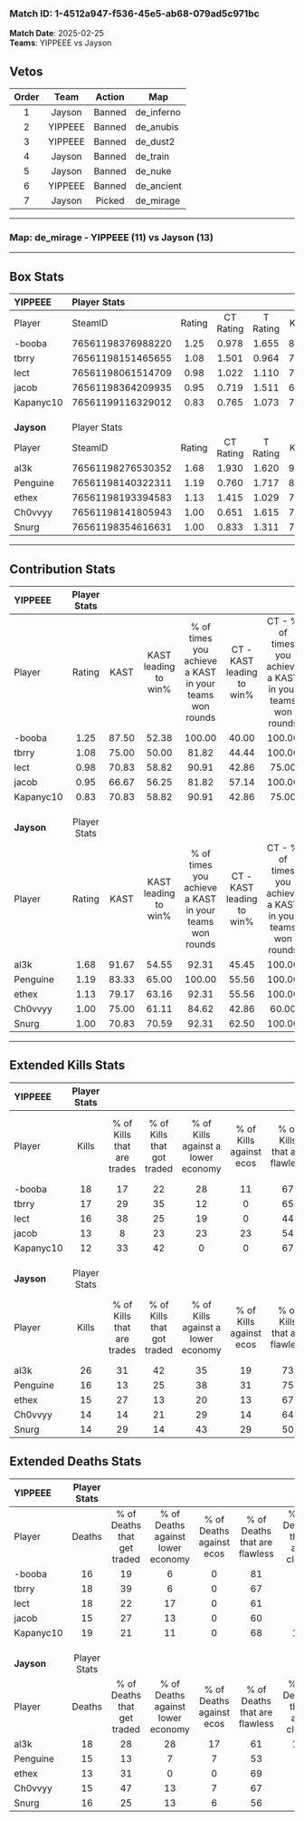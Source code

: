 ### Match ID: 1-4512a947-f536-45e5-ab68-079ad5c971bc  
**Match Date**: 2025-02-25  
**Teams**: YIPPEEE vs Jayson  

## Vetos  

| Order | Team | Action | Map |
| :---: | :--: | :----: | --- |
| 1 | Jayson | Banned | de_inferno |
| 2 | YIPPEEE | Banned | de_anubis |
| 3 | YIPPEEE | Banned | de_dust2 |
| 4 | Jayson | Banned | de_train |
| 5 | Jayson | Banned | de_nuke |
| 6 | YIPPEEE | Banned | de_ancient |
| 7 | Jayson | Picked | de_mirage |

---  

### **Map**: de_mirage - YIPPEEE (11) vs Jayson (13)  
---  

## Box Stats  

| **YIPPEEE** | Player Stats      |        |           |          |       |       |       |         |        |      |     |
| :- | :- | :-: | :-: | :-: | :-: | :-: | :-: | :-: | :-: | :-: | :-: |
| Player      | SteamID           | Rating | CT Rating | T Rating | KAST  |  ADR  | Kills | Assists | Deaths | K/D  | HS% |
| -booba      | 76561198376988220 |  1.25  |   0.978   |  1.655   | 87.50 | 76.3  |  18   |    3    |   16   | 1.13 | 38  |
| tbrry       | 76561198151465655 |  1.08  |   1.501   |  0.964   | 75.00 | 72.1  |  17   |    6    |   18   | 0.94 | 64  |
| lect        | 76561198061514709 |  0.98  |   1.022   |  1.110   | 70.83 | 66.5  |  16   |    2    |   18   | 0.89 | 43  |
| jacob       | 76561198364209935 |  0.95  |   0.719   |  1.511   | 66.67 | 78.0  |  13   |    3    |   15   | 0.87 | 46  |
| Kapanyc10   | 76561199116329012 |  0.83  |   0.765   |  1.073   | 70.83 | 69.0  |  12   |    5    |   19   | 0.63 | 58  |
|             |                   |        |           |          |       |       |       |         |        |      |     |
|             |                   |        |           |          |       |       |       |         |        |      |     |
|             |                   |        |           |          |       |       |       |         |        |      |     |
| **Jayson**  | Player Stats      |        |           |          |       |       |       |         |        |      |     |
| Player      | SteamID           | Rating | CT Rating | T Rating | KAST  |  ADR  | Kills | Assists | Deaths | K/D  | HS% |
| al3k        | 76561198276530352 |  1.68  |   1.930   |  1.620   | 91.67 | 118.0 |  26   |    8    |   18   | 1.44 | 38  |
| Penguine    | 76561198140322311 |  1.19  |   0.760   |  1.717   | 83.33 | 77.7  |  16   |    7    |   15   | 1.07 | 68  |
| ethex       | 76561198193394583 |  1.13  |   1.415   |  1.029   | 79.17 | 70.3  |  15   |    4    |   13   | 1.15 | 66  |
| Ch0vvyy     | 76561198141805943 |  1.00  |   0.651   |  1.615   | 75.00 | 60.3  |  14   |    6    |   15   | 0.93 | 71  |
| Snurg       | 76561198354616631 |  1.00  |   0.833   |  1.311   | 70.83 | 72.1  |  14   |   10    |   16   | 0.88 | 64  |
---  

## Contribution Stats  

| **YIPPEEE** | Player Stats |       |                      |                                                        |                           |                                                             |                          |                                                            |
| :- | :-: | :-: | :-: | :-: | :-: | :-: | :-: | :-: |
| Player      |    Rating    | KAST  | KAST leading to win% | % of times you achieve a KAST in your teams won rounds | CT - KAST leading to win% | CT - % of times you achieve a KAST in your teams won rounds | T - KAST leading to win% | T - % of times you achieve a KAST in your teams won rounds |
| -booba      |     1.25     | 87.50 |        52.38         |                         100.00                         |           40.00           |                           100.00                            |          63.64           |                           100.00                           |
| tbrry       |     1.08     | 75.00 |        50.00         |                         81.82                          |           44.44           |                           100.00                            |          55.56           |                           71.43                            |
| lect        |     0.98     | 70.83 |        58.82         |                         90.91                          |           42.86           |                            75.00                            |          70.00           |                           100.00                           |
| jacob       |     0.95     | 66.67 |        56.25         |                         81.82                          |           57.14           |                           100.00                            |          55.56           |                           71.43                            |
| Kapanyc10   |     0.83     | 70.83 |        58.82         |                         90.91                          |           42.86           |                            75.00                            |          70.00           |                           100.00                           |
|             |              |       |                      |                                                        |                           |                                                             |                          |                                                            |
|             |              |       |                      |                                                        |                           |                                                             |                          |                                                            |
|             |              |       |                      |                                                        |                           |                                                             |                          |                                                            |
| **Jayson**  | Player Stats |       |                      |                                                        |                           |                                                             |                          |                                                            |
| Player      |    Rating    | KAST  | KAST leading to win% | % of times you achieve a KAST in your teams won rounds | CT - KAST leading to win% | CT - % of times you achieve a KAST in your teams won rounds | T - KAST leading to win% | T - % of times you achieve a KAST in your teams won rounds |
| al3k        |     1.68     | 91.67 |        54.55         |                         92.31                          |           45.45           |                           100.00                            |          63.64           |                           87.50                            |
| Penguine    |     1.19     | 83.33 |        65.00         |                         100.00                         |           55.56           |                           100.00                            |          72.73           |                           100.00                           |
| ethex       |     1.13     | 79.17 |        63.16         |                         92.31                          |           55.56           |                           100.00                            |          70.00           |                           87.50                            |
| Ch0vvyy     |     1.00     | 75.00 |        61.11         |                         84.62                          |           42.86           |                            60.00                            |          72.73           |                           100.00                           |
| Snurg       |     1.00     | 70.83 |        70.59         |                         92.31                          |           62.50           |                           100.00                            |          77.78           |                           87.50                            |
---  

## Extended Kills Stats  

| **YIPPEEE** | Player Stats |                            |                            |                                    |                         |                              |                                 |                                       |                    |           |
| :- | :-: | :-: | :-: | :-: | :-: | :-: | :-: | :-: | :-: | :-: |
| Player      |    Kills     | % of Kills that are trades | % of Kills that got traded | % of Kills against a lower economy | % of Kills against ecos | % of Kills that are flawless | % of Kills that are close duels | % of Kills that are assisted by flash | Pistol Round Kills | AWP Kills |
| -booba      |      18      |             17             |             22             |                 28                 |           11            |              67              |                6                |                   0                   |         3          |     6     |
| tbrry       |      17      |             29             |             35             |                 12                 |            0            |              65              |                6                |                   6                   |         0          |     0     |
| lect        |      16      |             38             |             25             |                 19                 |            0            |              44              |               13                |                   0                   |         1          |     0     |
| jacob       |      13      |             8              |             23             |                 23                 |           23            |              54              |                0                |                   0                   |         1          |     0     |
| Kapanyc10   |      12      |             33             |             42             |                 0                  |            0            |              67              |                8                |                   0                   |         3          |     0     |
|             |              |                            |                            |                                    |                         |                              |                                 |                                       |                    |           |
|             |              |                            |                            |                                    |                         |                              |                                 |                                       |                    |           |
|             |              |                            |                            |                                    |                         |                              |                                 |                                       |                    |           |
| **Jayson**  | Player Stats |                            |                            |                                    |                         |                              |                                 |                                       |                    |           |
| Player      |    Kills     | % of Kills that are trades | % of Kills that got traded | % of Kills against a lower economy | % of Kills against ecos | % of Kills that are flawless | % of Kills that are close duels | % of Kills that are assisted by flash | Pistol Round Kills | AWP Kills |
| al3k        |      26      |             31             |             42             |                 35                 |           19            |              73              |                4                |                   0                   |         3          |     2     |
| Penguine    |      16      |             13             |             25             |                 38                 |           31            |              75              |                6                |                   0                   |         1          |     1     |
| ethex       |      15      |             27             |             13             |                 20                 |           13            |              67              |                7                |                   7                   |         1          |     0     |
| Ch0vvyy     |      14      |             14             |             21             |                 29                 |           14            |              64              |                7                |                   7                   |         1          |     4     |
| Snurg       |      14      |             29             |             14             |                 43                 |           29            |              50              |                0                |                   0                   |         1          |     0     |
## Extended Deaths Stats  

| **YIPPEEE** | Player Stats |                             |                                   |                          |                               |                            |                           |               |
| :- | :-: | :-: | :-: | :-: | :-: | :-: | :-: | :-: |
| Player      |    Deaths    | % of Deaths that get traded | % of Deaths against lower economy | % of Deaths against ecos | % of Deaths that are flawless | % of Deaths that are close | % of Deaths while blinded | Deaths to AWP |
| -booba      |      16      |             19              |                 6                 |            0             |              81               |             0              |            13             |       2       |
| tbrry       |      18      |             39              |                 6                 |            0             |              67               |             6              |             0             |       0       |
| lect        |      18      |             22              |                17                 |            0             |              61               |             6              |             0             |       2       |
| jacob       |      15      |             27              |                13                 |            0             |              60               |             0              |             0             |       0       |
| Kapanyc10   |      19      |             21              |                11                 |            0             |              68               |             11             |             0             |       3       |
|             |              |                             |                                   |                          |                               |                            |                           |               |
|             |              |                             |                                   |                          |                               |                            |                           |               |
|             |              |                             |                                   |                          |                               |                            |                           |               |
| **Jayson**  | Player Stats |                             |                                   |                          |                               |                            |                           |               |
| Player      |    Deaths    | % of Deaths that get traded | % of Deaths against lower economy | % of Deaths against ecos | % of Deaths that are flawless | % of Deaths that are close | % of Deaths while blinded | Deaths to AWP |
| al3k        |      18      |             28              |                28                 |            17            |              61               |             11             |             6             |       0       |
| Penguine    |      15      |             13              |                 7                 |            7             |              53               |             7              |             0             |       3       |
| ethex       |      13      |             31              |                 0                 |            0             |              69               |             0              |             0             |       1       |
| Ch0vvyy     |      15      |             47              |                13                 |            7             |              67               |             7              |             0             |       1       |
| Snurg       |      16      |             25              |                13                 |            6             |              56               |             6              |             0             |       1       |
